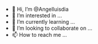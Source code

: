 - 👋 Hi, I’m @Angelluisdia
- 👀 I’m interested in ...
- 🌱 I’m currently learning ...
- 💞️ I’m looking to collaborate on ...
- 📫 How to reach me ...

<!---
Angelluisdia/Angelluisdia is a ✨ special ✨ repository because its `README.md` (this file) appears on your GitHub profile.
You can click the Preview link to take a look at your changes.
--->
